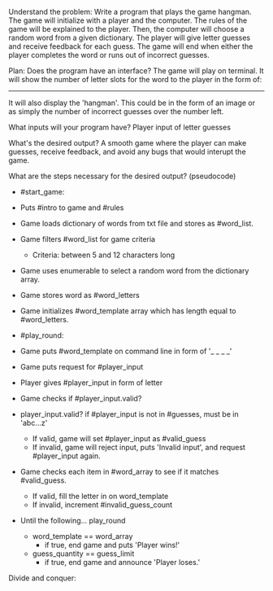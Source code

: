 Understand the problem:
Write a program that plays the game hangman. The game will initialize with a player and the computer. The rules of the game will be explained to the player. Then, the computer will choose a random word from a given dictionary. The player will give letter guesses and receive feedback for each guess. The game will end when either the player completes the word or runs out of incorrect guesses.

Plan:
Does the program have an interface?
The game will play on terminal. It will show the number of letter slots for the word to the player in the form of:
_ _ _ _ _
It will also display the 'hangman'. This could be in the form of an image or as simply the number of incorrect guesses over the number left.

What inputs will your program have?
Player input of letter guesses

What's the desired output?
A smooth game where the player can make guesses, receive feedback, and avoid any bugs that would interupt the game.

What are the steps necessary for the desired output? (pseudocode)

- #start_game:
- Puts #intro to game and #rules
- Game loads dictionary of words from txt file and stores as #word_list.
- Game filters #word_list for game criteria
  - Criteria: between 5 and 12 characters long
- Game uses enumerable to select a random word from the dictionary array.
- Game stores word as #word_letters
- Game initializes #word_template array which has length equal to #word_letters. 

- #play_round:
- Game puts #word_template on command line in form of '_ _ _ _'
- Game puts request for #player_input
- Player gives #player_input in form of letter
- Game checks if #player_input.valid?
- player_input.valid? if #player_input is not in #guesses, must be in 'abc...z'
  - If valid, game will set #player_input as #valid_guess
  - If invalid, game will reject input, puts 'Invalid input', and request #player_input again.
- Game checks each item in #word_array to see if it matches #valid_guess.
  - If valid, fill the letter in on word_template
  - If invalid, increment #invalid_guess_count
- Until the following... play_round
  - word_template == word_array
    - if true, end game and puts 'Player wins!'
  - guess_quantity == guess_limit
    - if true, end game and announce 'Player loses.'


Divide and conquer:
